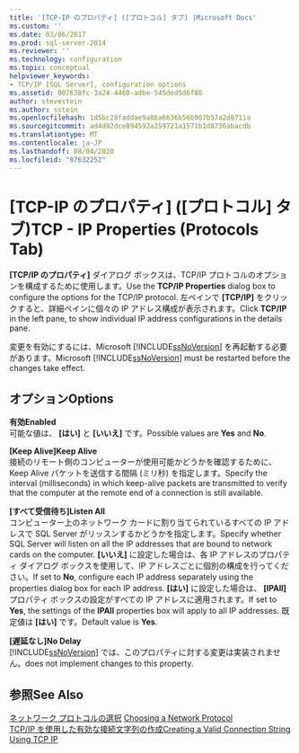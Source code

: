 ```yaml
---
title: '[TCP-IP のプロパティ] ([プロトコル] タブ) |Microsoft Docs'
ms.custom: ''
ms.date: 03/06/2017
ms.prod: sql-server-2014
ms.reviewer: ''
ms.technology: configuration
ms.topic: conceptual
helpviewer_keywords:
- TCP/IP [SQL Server], configuration options
ms.assetid: 007638fc-3a24-4460-adbe-545ded5d6f88
author: stevestein
ms.author: sstein
ms.openlocfilehash: 1d5bc28faddae9a86a6636b56b907b57a2d8711a
ms.sourcegitcommit: ad4d92dce894592a259721a1571b1d8736abacdb
ms.translationtype: MT
ms.contentlocale: ja-JP
ms.lasthandoff: 08/04/2020
ms.locfileid: "87632252"
---
```

# <a name="tcp---ip-properties-protocols-tab"></a><span data-ttu-id="0adb0-102">[TCP-IP のプロパティ] ([プロトコル] タブ)</span><span class="sxs-lookup"><span data-stu-id="0adb0-102">TCP - IP Properties (Protocols Tab)</span></span>
  <span data-ttu-id="0adb0-103">**[TCP/IP のプロパティ]** ダイアログ ボックスは、TCP/IP プロトコルのオプションを構成するために使用します。</span><span class="sxs-lookup"><span data-stu-id="0adb0-103">Use the **TCP/IP Properties** dialog box to configure the options for the TCP/IP protocol.</span></span> <span data-ttu-id="0adb0-104">左ペインで **[TCP/IP]** をクリックすると、詳細ペインに個々の IP アドレス構成が表示されます。</span><span class="sxs-lookup"><span data-stu-id="0adb0-104">Click **TCP/IP** in the left pane, to show individual IP address configurations in the details pane.</span></span>  
  
 <span data-ttu-id="0adb0-105">変更を有効にするには、Microsoft [!INCLUDE[ssNoVersion](../../includes/ssnoversion-md.md)] を再起動する必要があります。</span><span class="sxs-lookup"><span data-stu-id="0adb0-105">Microsoft [!INCLUDE[ssNoVersion](../../includes/ssnoversion-md.md)] must be restarted before the changes take effect.</span></span>  
  
## <a name="options"></a><span data-ttu-id="0adb0-106">オプション</span><span class="sxs-lookup"><span data-stu-id="0adb0-106">Options</span></span>  
 <span data-ttu-id="0adb0-107">**有効**</span><span class="sxs-lookup"><span data-stu-id="0adb0-107">**Enabled**</span></span>  
 <span data-ttu-id="0adb0-108">可能な値は、 **[はい]** と **[いいえ]** です。</span><span class="sxs-lookup"><span data-stu-id="0adb0-108">Possible values are **Yes** and **No**.</span></span>  
  
 <span data-ttu-id="0adb0-109">**[Keep Alive]**</span><span class="sxs-lookup"><span data-stu-id="0adb0-109">**Keep Alive**</span></span>  
 <span data-ttu-id="0adb0-110">接続のリモート側のコンピューターが使用可能かどうかを確認するために、Keep Alive パケットを送信する間隔 (ミリ秒) を指定します。</span><span class="sxs-lookup"><span data-stu-id="0adb0-110">Specify the interval (milliseconds) in which keep-alive packets are transmitted to verify that the computer at the remote end of a connection is still available.</span></span>  
  
 <span data-ttu-id="0adb0-111">**[すべて受信待ち]**</span><span class="sxs-lookup"><span data-stu-id="0adb0-111">**Listen All**</span></span>  
 <span data-ttu-id="0adb0-112">コンピューター上のネットワーク カードに割り当てられているすべての IP アドレスで SQL Server がリッスンするかどうかを指定します。</span><span class="sxs-lookup"><span data-stu-id="0adb0-112">Specify whether SQL Server will listen on all the IP addresses that are bound to network cards on the computer.</span></span> <span data-ttu-id="0adb0-113">**[いいえ]** に設定した場合は、各 IP アドレスのプロパティ ダイアログ ボックスを使用して、IP アドレスごとに個別の構成を行ってください。</span><span class="sxs-lookup"><span data-stu-id="0adb0-113">If set to **No**, configure each IP address separately using the properties dialog box for each IP address.</span></span> <span data-ttu-id="0adb0-114">**[はい]** に設定した場合は、 **[IPAll]** プロパティ ボックスの設定がすべての IP アドレスに適用されます。</span><span class="sxs-lookup"><span data-stu-id="0adb0-114">If set to **Yes**, the settings of the **IPAll** properties box will apply to all IP addresses.</span></span> <span data-ttu-id="0adb0-115">既定値は **[はい]** です。</span><span class="sxs-lookup"><span data-stu-id="0adb0-115">Default value is **Yes**.</span></span>  
  
 <span data-ttu-id="0adb0-116">**[遅延なし]**</span><span class="sxs-lookup"><span data-stu-id="0adb0-116">**No Delay**</span></span>  
 [!INCLUDE[ssNoVersion](../../includes/ssnoversion-md.md)] <span data-ttu-id="0adb0-117">では、このプロパティに対する変更は実装されません。</span><span class="sxs-lookup"><span data-stu-id="0adb0-117">does not implement changes to this property.</span></span>  
  
## <a name="see-also"></a><span data-ttu-id="0adb0-118">参照</span><span class="sxs-lookup"><span data-stu-id="0adb0-118">See Also</span></span>  
 <span data-ttu-id="0adb0-119">[ネットワーク プロトコルの選択](../../../2014/tools/configuration-manager/choosing-a-network-protocol.md) </span><span class="sxs-lookup"><span data-stu-id="0adb0-119">[Choosing a Network Protocol](../../../2014/tools/configuration-manager/choosing-a-network-protocol.md) </span></span>  
 [<span data-ttu-id="0adb0-120">TCP/IP を使用した有効な接続文字列の作成</span><span class="sxs-lookup"><span data-stu-id="0adb0-120">Creating a Valid Connection String Using TCP IP</span></span>](../../../2014/tools/configuration-manager/creating-a-valid-connection-string-using-tcp-ip.md)  
  
  
